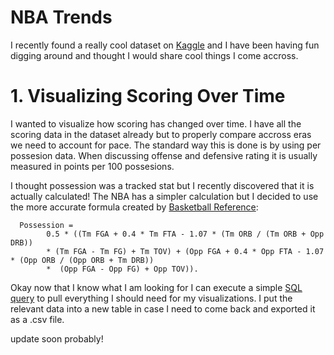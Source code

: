 # NBA Trends


I recently found a really cool dataset on [Kaggle](https://www.kaggle.com/wyattowalsh/basketball) and I have been having fun digging around and thought I would share cool things I come accross.

# 1. Visualizing Scoring Over Time

I wanted to visualize how scoring has changed over time. I have all the scoring data in the dataset already but to properly compare accross eras we need to account for pace. The standard way this is done is by using per possesion data. When discussing offense and defensive rating it is usually measured in points per 100 possesions.

I thought possession was a tracked stat but I recently discovered that it is actually calculated! The NBA has a simpler calculation but I decided to use the more accurate formula created by [Basketball Reference](https://www.basketball-reference.com//about/glossary.html#poss):

      Possession = 
            0.5 * ((Tm FGA + 0.4 * Tm FTA - 1.07 * (Tm ORB / (Tm ORB + Opp DRB)) 
            * (Tm FGA - Tm FG) + Tm TOV) + (Opp FGA + 0.4 * Opp FTA - 1.07 * (Opp ORB / (Opp ORB + Tm DRB))
            *  (Opp FGA - Opp FG) + Opp TOV)).
      
Okay now that I know what I am looking for I can execute a simple [SQL query](https://github.com/zachary-allee/NBA-Visualizations/blob/main/possesions.sql) to pull everything I should need for my visualizations. I put the relevant data into a new table in case I need to come back and exported it as a .csv file.

update soon probably!
